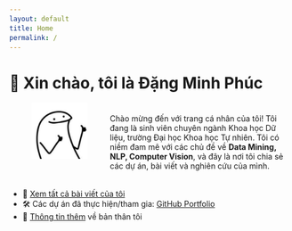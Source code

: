 ```yaml
---
layout: default
title: Home
permalink: /
---
```


# 👋 Xin chào, tôi là Đặng Minh Phúc

<div style="display: flex; align-items: center;">
    <img src="/assets/images/temp_ava.jpg" alt="Ảnh ví dụ" style="width: 20%; margin-right: 40px; margin-left: 40px; margin-bottom: 40px">
    <p>
        Chào mừng đến với trang cá nhân của tôi! Tôi đang là sinh viên chuyên ngành Khoa học Dữ liệu, trường Đại học Khoa học Tự nhiên. Tôi có niềm đam mê với các chủ đề về <b>Data Mining, NLP, Computer Vision</b>, và đây là nơi tôi chia sẻ các dự án, bài viết và nghiên cứu của mình.  
    </p>
</div>

- 📌 [Xem tất cả bài viết của tôi](/blogs/)  
- 🛠 Các dự án đã thực hiện/tham gia: [GitHub Portfolio](/projects/)  
- 📧 [Thông tin thêm](/about/) về bản thân tôi
